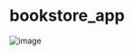 # bookstore_app
![image](https://github.com/sarrietav-dev/bookstore_app/assets/25210925/1f916f33-f033-4f2d-9523-9da5df992ef7)
